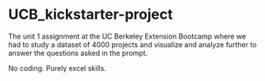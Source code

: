 # UCB_kickstarter-project
The unit 1 assignment at the UC Berkeley Extension Bootcamp where we had to study a dataset of 4000 projects and visualize and analyze further to answer the questions asked in the prompt. 

No coding. Purely excel skills. 
